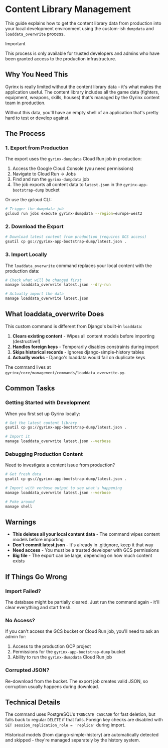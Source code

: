 # Content Library Management

This guide explains how to get the content library data from production into your local development environment using the custom-ish `dumpdata` and `loaddata_overwrite` process.

> [!IMPORTANT]
> This process is only available for trusted developers and admins who have been granted access to the production infrastructure.

## Why You Need This

Gyrinx is really limited without the content library data - it's what makes the application useful. The content library includes all the game data (fighters, equipment, weapons, skills, houses) that's managed by the Gyrinx content team in production.

Without this data, you'll have an empty shell of an application that's pretty hard to test or develop against.

## The Process

### 1. Export from Production

The export uses the `gyrinx-dumpdata` Cloud Run job in production:

1. Access the Google Cloud Console (you need permissions)
2. Navigate to Cloud Run → Jobs
3. Find and run the `gyrinx-dumpdata` job
4. The job exports all content data to `latest.json` in the `gyrinx-app-bootstrap-dump` bucket

Or use the gcloud CLI:

```bash
# Trigger the dumpdata job
gcloud run jobs execute gyrinx-dumpdata --region=europe-west2
```

### 2. Download the Export

```bash
# Download latest content from production (requires GCS access)
gsutil cp gs://gyrinx-app-bootstrap-dump/latest.json .
```

### 3. Import Locally

The `loaddata_overwrite` command replaces your local content with the production data:

```bash
# Check what will be changed first
manage loaddata_overwrite latest.json --dry-run

# Actually import the data
manage loaddata_overwrite latest.json
```

## What loaddata_overwrite Does

This custom command is different from Django's built-in `loaddata`:

1. **Clears existing content** - Wipes all content models before importing (destructive!)
2. **Handles foreign keys** - Temporarily disables constraints during import
3. **Skips historical records** - Ignores django-simple-history tables
4. **Actually works** - Django's loaddata would fail on duplicate keys

The command lives at `gyrinx/core/management/commands/loaddata_overwrite.py`.

## Common Tasks

### Getting Started with Development

When you first set up Gyrinx locally:

```bash
# Get the latest content library
gsutil cp gs://gyrinx-app-bootstrap-dump/latest.json .

# Import it
manage loaddata_overwrite latest.json --verbose
```

### Debugging Production Content

Need to investigate a content issue from production?

```bash
# Get fresh data
gsutil cp gs://gyrinx-app-bootstrap-dump/latest.json .

# Import with verbose output to see what's happening
manage loaddata_overwrite latest.json --verbose

# Poke around
manage shell
```

## Warnings

- **This deletes all your local content data** - The command wipes content models before importing
- **Don't commit latest.json** - It's already in .gitignore, keep it that way
- **Need access** - You must be a trusted developer with GCS permissions
- **Big file** - The export can be large, depending on how much content exists

## If Things Go Wrong

### Import Failed?

The database might be partially cleared. Just run the command again - it'll clear everything and start fresh.

### No Access?

If you can't access the GCS bucket or Cloud Run job, you'll need to ask an admin for:

1. Access to the production GCP project
2. Permissions for the `gyrinx-app-bootstrap-dump` bucket
3. Ability to run the `gyrinx-dumpdata` Cloud Run job

### Corrupted JSON?

Re-download from the bucket. The export job creates valid JSON, so corruption usually happens during download.

## Technical Details

The command uses PostgreSQL's `TRUNCATE CASCADE` for fast deletion, but falls back to regular `DELETE` if that fails. Foreign key checks are disabled with `SET session_replication_role = 'replica'` during import.

Historical models (from django-simple-history) are automatically detected and skipped - they're managed separately by the history system.
